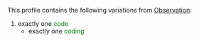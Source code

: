This profile contains the following variations from [Observation](http://hl7.org/fhir/STU3/bodyheight):

1. exactly one <span style='color:green'> code </span> 
   * exactly one <span style='color:green'> coding </span> 